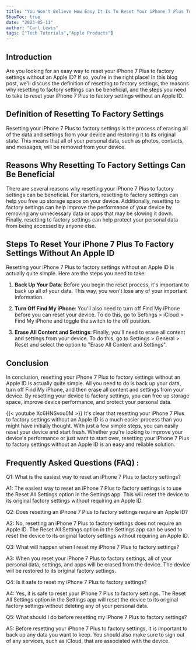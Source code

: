 ```yaml
---
title: "You Won't Believe How Easy It Is To Reset Your iPhone 7 Plus To Factory Settings Without An Apple ID!"
ShowToc: true 
date: "2023-05-11"
author: "Carl Lewis" 
tags: ["Tech Tutorials","Apple Products"]
---
```

## Introduction

Are you looking for an easy way to reset your iPhone 7 Plus to factory settings without an Apple ID? If so, you're in the right place! In this blog post, we'll discuss the definition of resetting to factory settings, the reasons why resetting to factory settings can be beneficial, and the steps you need to take to reset your iPhone 7 Plus to factory settings without an Apple ID. 

## Definition of Resetting To Factory Settings

Resetting your iPhone 7 Plus to factory settings is the process of erasing all of the data and settings from your device and restoring it to its original state. This means that all of your personal data, such as photos, contacts, and messages, will be removed from your device. 

## Reasons Why Resetting To Factory Settings Can Be Beneficial

There are several reasons why resetting your iPhone 7 Plus to factory settings can be beneficial. For starters, resetting to factory settings can help you free up storage space on your device. Additionally, resetting to factory settings can help improve the performance of your device by removing any unnecessary data or apps that may be slowing it down. Finally, resetting to factory settings can help protect your personal data from being accessed by anyone else. 

## Steps To Reset Your iPhone 7 Plus To Factory Settings Without An Apple ID

Resetting your iPhone 7 Plus to factory settings without an Apple ID is actually quite simple. Here are the steps you need to take: 

1. **Back Up Your Data**: Before you begin the reset process, it's important to back up all of your data. This way, you won't lose any of your important information. 

2. **Turn Off Find My iPhone**: You'll also need to turn off Find My iPhone before you can reset your device. To do this, go to Settings > iCloud > Find My iPhone and toggle the switch to the off position. 

3. **Erase All Content and Settings**: Finally, you'll need to erase all content and settings from your device. To do this, go to Settings > General > Reset and select the option to "Erase All Content and Settings". 

## Conclusion

In conclusion, resetting your iPhone 7 Plus to factory settings without an Apple ID is actually quite simple. All you need to do is back up your data, turn off Find My iPhone, and then erase all content and settings from your device. By resetting your device to factory settings, you can free up storage space, improve device performance, and protect your personal data.

{{< youtube Xc6HNSvou0M >}} 
It's clear that resetting your iPhone 7 Plus to factory settings without an Apple ID is a much easier process than you might have initially thought. With just a few simple steps, you can easily reset your device and start fresh. Whether you're looking to improve your device's performance or just want to start over, resetting your iPhone 7 Plus to factory settings without an Apple ID is an easy and reliable solution.

## Frequently Asked Questions (FAQ) :
Q1: What is the easiest way to reset an iPhone 7 Plus to factory settings?

A1: The easiest way to reset an iPhone 7 Plus to factory settings is to use the Reset All Settings option in the Settings app. This will reset the device to its original factory settings without requiring an Apple ID. 

Q2: Does resetting an iPhone 7 Plus to factory settings require an Apple ID?

A2: No, resetting an iPhone 7 Plus to factory settings does not require an Apple ID. The Reset All Settings option in the Settings app can be used to reset the device to its original factory settings without requiring an Apple ID. 

Q3: What will happen when I reset my iPhone 7 Plus to factory settings?

A3: When you reset your iPhone 7 Plus to factory settings, all of your personal data, settings, and apps will be erased from the device. The device will be restored to its original factory settings. 

Q4: Is it safe to reset my iPhone 7 Plus to factory settings?

A4: Yes, it is safe to reset your iPhone 7 Plus to factory settings. The Reset All Settings option in the Settings app will reset the device to its original factory settings without deleting any of your personal data. 

Q5: What should I do before resetting my iPhone 7 Plus to factory settings?

A5: Before resetting your iPhone 7 Plus to factory settings, it is important to back up any data you want to keep. You should also make sure to sign out of any services, such as iCloud, that are associated with the device.


